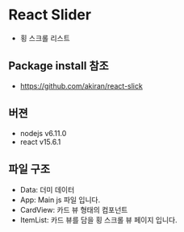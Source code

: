 # React Slider
- 횡 스크롤 리스트

## Package install 참조
- https://github.com/akiran/react-slick

## 버젼
- nodejs v6.11.0
- react v15.6.1

## 파일 구조
- Data: 더미 데이터
- App: Main js 파일 입니다.
- CardView: 카드 뷰 형태의 컴포넌트
- ItemList: 카드 뷰를 담을 횡 스크롤 뷰 페이지 입니다.

